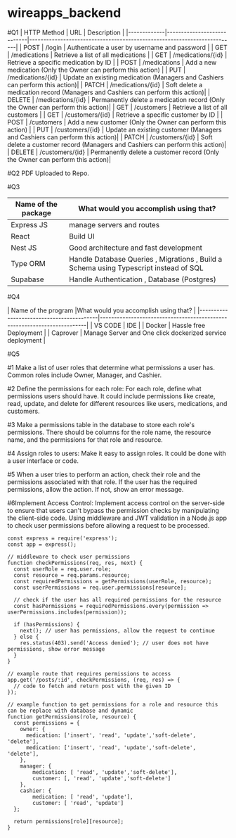 # wireapps_backend

#Q1
| HTTP Method | URL                        | Description                                                             |
|-------------|----------------------------|-------------------------------------------------------------------------|
| POST        | /login                     | Authenticate a user by username and password                            |
| GET         | /medications               | Retrieve a list of all medications                                       |
| GET         | /medications/{id}          | Retrieve a specific medication by ID                                     |
| POST        | /medications               | Add a new medication (Only the Owner can perform this action)            |
| PUT         | /medications/{id}          | Update an existing medication (Managers and Cashiers can perform this action)|
| PATCH       | /medications/{id}          | Soft delete a medication record (Managers and Cashiers can perform this action)|
| DELETE      | /medications/{id}          | Permanently delete a medication record (Only the Owner can perform this action)|
| GET         | /customers                 | Retrieve a list of all customers                                         |
| GET         | /customers/{id}            | Retrieve a specific customer by ID                                       |
| POST        | /customers                 | Add a new customer (Only the Owner can perform this action)              |
| PUT         | /customers/{id}            | Update an existing customer (Managers and Cashiers can perform this action)|
| PATCH       | /customers/{id}            | Soft delete a customer record (Managers and Cashiers can perform this action)|
| DELETE      | /customers/{id}            | Permanently delete a customer record (Only the Owner can perform this action)|

#Q2 PDF Uploaded to Repo.

#Q3

| Name of the package                       |What would you accomplish using that?                                    |                                                   
|------------------------------------------|-------------------------------------------------------------------------|
| Express JS                               | manage servers and routes                                                |
| React                             | Build UI                                                 |
| Nest JS                                  | Good architecture and fast development                                                |
| Type ORM                               | Handle Database Queries , Migrations , Build a Schema using Typescript instead of SQL     |
| Supabase                               | Handle Authentication , Database (Postgres)                                                |

#Q4

| Name of the program                       |What would you accomplish using that?                                    |                                                  |------------------------------------------|-------------------------------------------------------------------------|
| VS CODE                             | IDE                                               |
| Docker                               | Hassle free Deployment                                                |
| Caprover                               | Manage Server and One click dockerized service deployment            |

#Q5 

#1 Make a list of user roles that determine what permissions a user has. Common roles include Owner, Manager, and Cashier.

#2 Define the permissions for each role: For each role, define what permissions users should have. It could include permissions like create, read, update, and delete for different resources like users, medications, and customers.

#3 Make a permissions table in the database to store each role's permissions. There should be columns for the role name, the resource name, and the permissions for that role and resource.

#4 Assign roles to users: Make it easy to assign roles. It could be done with a user interface or code. 

#5 When a user tries to perform an action, check their role and the permissions associated with that role. If the user has the required permissions, allow the action. If not, show an error message.

#6Implement Access Control: Implement access control on the server-side to ensure that users can't bypass the permission checks by manipulating the client-side code. Using middleware and JWT validation in a Node.js app to check user permissions before allowing a request to be processed.


```
const express = require('express');
const app = express();

// middleware to check user permissions
function checkPermissions(req, res, next) {
  const userRole = req.user.role;
  const resource = req.params.resource;
  const requiredPermissions = getPermissions(userRole, resource);
  const userPermissions = req.user.permissions[resource];

  // check if the user has all required permissions for the resource
  const hasPermissions = requiredPermissions.every(permission => userPermissions.includes(permission));

  if (hasPermissions) {
    next(); // user has permissions, allow the request to continue
  } else {
    res.status(403).send('Access denied'); // user does not have permissions, show error message
  }
}

// example route that requires permissions to access
app.get('/posts/:id', checkPermissions, (req, res) => {
  // code to fetch and return post with the given ID
});

// example function to get permissions for a role and resource this can be replace with database and dynamic 
function getPermissions(role, resource) {
  const permissions = {
    owner: {
      medication: ['insert', 'read', 'update','soft-delete', 'delete'],
      medication: ['insert', 'read', 'update','soft-delete', 'delete'],
    },
    manager: {
        medication: [ 'read', 'update','soft-delete'],
        customer: [, 'read', 'update','soft-delete']
    },
    cashier: {
        medication: [ 'read', 'update'],
        customer: [ 'read', 'update']
  };

  return permissions[role][resource];
}
```

